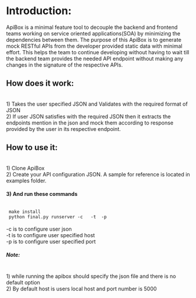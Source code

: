 Introduction:
======
ApiBox is a  minimal feature tool to decouple the backend and frontend teams working on service oriented applications(SOA) by minimizing the dependencies between them. The purpose of this ApiBox is to generate mock RESTful APIs from the developer provided static data with minimal effort. This helps the team to continue developing without having to wait till the backend team provides the needed API endpoint without making any changes in the signature of the respective APIs.
<h2>
How does it work:
</h2>
<br>
1) Takes the user specified JSON and Validates with the required format of JSON
<br>
2) If user JSON satisfies with the required JSON then it extracts the endpoints mention in the json and mock them according to response provided by the user in its respective endpoint.
<h2>
How to use it:
</h2>
<br>
1) Clone ApiBox
<br>
2) Create your API configuration JSON. A sample for reference is located in examples folder.
<br>
<h4>
3) And run these commands
</h4>
<code>
 make install    
 python final.py runserver -c <conf_filename>  -t <host  (0.0.0.0)> -p <port number (9823)>
</code>
<br>
-c <filename> is to configure user json
<br>
-t <host number> is to configure user specified host
<br>
-p <port number> is to configure user specified port
 <h5>
Note:
</h5>
<br>
1) while running the apibox should specify the json file and there is no default option 
<br>
2) By default host is users local host and port number is 5000

